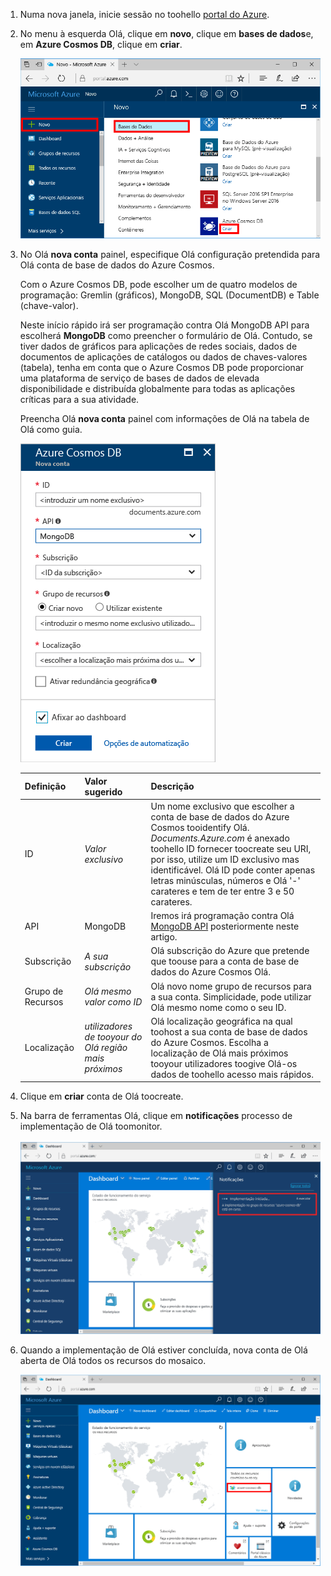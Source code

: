 1. Numa nova janela, inicie sessão no toohello [portal do Azure](https://portal.azure.com/).
2. No menu à esquerda Olá, clique em **novo**, clique em **bases de dados**e, em **Azure Cosmos DB**, clique em **criar**.
   
   ![Captura de ecrã da Olá portal do Azure, realçando mais serviços e a base de dados do Azure Cosmos](./media/cosmos-db-create-dbaccount-mongodb/create-nosql-db-databases-json-tutorial-1.png)

3. No Olá **nova conta** painel, especifique Olá configuração pretendida para Olá conta de base de dados do Azure Cosmos. 

    Com o Azure Cosmos DB, pode escolher um de quatro modelos de programação: Gremlin (gráficos), MongoDB, SQL (DocumentDB) e Table (chave-valor). 
       
    Neste início rápido irá ser programação contra Olá MongoDB API para escolherá **MongoDB** como preencher o formulário de Olá. Contudo, se tiver dados de gráficos para aplicações de redes sociais, dados de documentos de aplicações de catálogos ou dados de chaves-valores (tabela), tenha em conta que o Azure Cosmos DB pode proporcionar uma plataforma de serviço de bases de dados de elevada disponibilidade e distribuída globalmente para todas as aplicações críticas para a sua atividade.

    Preencha Olá **nova conta** painel com informações de Olá na tabela de Olá como guia.
 
    ![Captura de ecrã do painel de base de dados do novo Azure Cosmos Olá](./media/cosmos-db-create-dbaccount-mongodb/create-nosql-db-databases-json-tutorial-2.png)
   
    Definição|Valor sugerido|Descrição
    ---|---|---
    ID|*Valor exclusivo*|Um nome exclusivo que escolher a conta de base de dados do Azure Cosmos tooidentify Olá. *Documents.Azure.com* é anexado toohello ID fornecer toocreate seu URI, por isso, utilize um ID exclusivo mas identificável. Olá ID pode conter apenas letras minúsculas, números e Olá '-' carateres e tem de ter entre 3 e 50 carateres.
    API|MongoDB|Iremos irá programação contra Olá [MongoDB API](../articles/documentdb/documentdb-protocol-mongodb.md) posteriormente neste artigo.|
    Subscrição|*A sua subscrição*|Olá subscrição do Azure que pretende que toouse para a conta de base de dados do Azure Cosmos Olá. 
    Grupo de Recursos|*Olá mesmo valor como ID*|Olá novo nome grupo de recursos para a sua conta. Simplicidade, pode utilizar Olá mesmo nome como o seu ID. 
    Localização|*utilizadores de tooyour do Olá região mais próximos*|Olá localização geográfica na qual toohost a sua conta de base de dados do Azure Cosmos. Escolha a localização de Olá mais próximos tooyour utilizadores toogive Olá-os dados de toohello acesso mais rápidos.

4. Clique em **criar** conta de Olá toocreate.
5. Na barra de ferramentas Olá, clique em **notificações** processo de implementação de Olá toomonitor.

    ![Notificação de implementação iniciada](./media/cosmos-db-create-dbaccount-mongodb/azure-documentdb-nosql-notification.png)

6.  Quando a implementação de Olá estiver concluída, nova conta de Olá aberta de Olá todos os recursos do mosaico. 

    ![Conta de DocumentDB no mosaico de todos os recursos de Olá](./media/cosmos-db-create-dbaccount-mongodb/azure-documentdb-all-resources.png)
